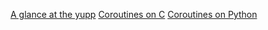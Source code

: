 [A glance at the yupp](../../master/doc/glance.md)
[Coroutines on C](./ulam.yu-c)
[Coroutines on Python](./coro.yu-py)

